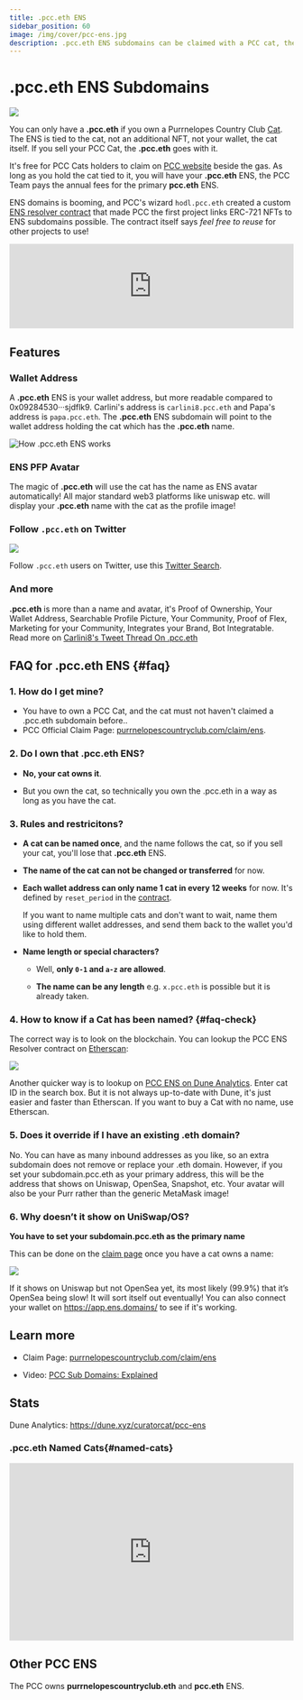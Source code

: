 ```yaml
---
title: .pcc.eth ENS
sidebar_position: 60
image: /img/cover/pcc-ens.jpg
description: .pcc.eth ENS subdomains can be claimed with a PCC cat, the ENS is tied to the cat and use that cat as PFP, also points to the wallet address holding the cat.
---
```


# .pcc.eth ENS Subdomains

![](./assets/pcc-ens.jpg)

You can only have a **.pcc.eth** if you own a Purrnelopes Country Club [Cat](../collections/cats/index.md). The ENS is tied to the cat, not an additional NFT, not your wallet, the cat itself. If you sell your PCC Cat, the **.pcc.eth** goes with it.

It's free for PCC Cats holders to claim on [PCC website](https://www.purrnelopescountryclub.com/claim/ens) beside the gas. As long as you hold the cat tied to it, you will have your **.pcc.eth** ENS, the PCC Team pays the annual fees for the primary **pcc.eth** ENS.

ENS domains is booming, and PCC's wizard `hodl.pcc.eth` created a custom [ENS resolver contract](https://etherscan.io/address/0x9b6d20f524367d7e98ed849d37fc662402dca7fb#code) that made PCC the first project links ERC-721 NFTs to ENS subdomains possible. The contract itself says _feel free to reuse_ for other projects to use!

<iframe width="100%" height="150" src="https://dune.xyz/embeds/318958/949996/1acb0020-e920-4e6a-8d9a-f3f66207dec3" title="pcc.eth counter" frameborder="0" style={{background: "#F3F0FE", borderRadius: "12px"}}></iframe>

## Features

### Wallet Address

A **.pcc.eth** ENS is your wallet address, but more readable compared to 0x09284530···sjdflk9. Carlini's address is `carlini8.pcc.eth` and Papa's address is `papa.pcc.eth`. The **.pcc.eth** ENS subdomain will point to the wallet address holding the cat which has the **.pcc.eth** name.

![How .pcc.eth ENS works](./assets/pcc-ens-works.png)

### ENS PFP Avatar

The magic of **.pcc.eth** will use the cat has the name as ENS avatar automatically! All major standard web3 platforms like uniswap etc. will display your **.pcc.eth** name with the cat as the profile image!

### Follow `.pcc.eth` on Twitter

![](./assets/twitter.pcc.eth.png)

Follow `.pcc.eth` users on Twitter, use this [Twitter Search](https://twitter.com/search?q=.pcc.eth&src=typed_query&f=user).

### And more

**.pcc.eth** is more than a name and avatar, it's Proof of Ownership, Your Wallet Address, Searchable Profile Picture, Your Community, Proof of Flex, Marketing for your Community, Integrates your Brand, Bot Integratable. Read more on [Carlini8's Tweet Thread On .pcc.eth](/posts/2022/04/14/post/carlini8-tweet-pcc-eth)

## FAQ for .pcc.eth ENS {#faq}

### 1. How do I get mine?

- You have to own a PCC Cat, and the cat must not haven't claimed a .pcc.eth subdomain before..
- PCC Official Claim Page: [purrnelopescountryclub.com/claim/ens](https://www.purrnelopescountryclub.com/claim/ens).

### 2. Do I own that .pcc.eth ENS?

- **No, your cat owns it**.

- But you own the cat, so technically you own the .pcc.eth in a way as long as you have the cat.

### 3. Rules and restricitons?

- **A cat can be named once**, and the name follows the cat, so if you sell your cat, you'll lose that **.pcc.eth** ENS.

- **The name of the cat can not be changed or transferred** for now.

- **Each wallet address can only name 1 cat in every 12 weeks** for now. It's defined by `reset_period` in the [contract](https://etherscan.io/address/0x9b6d20f524367d7e98ed849d37fc662402dca7fb#readContract).

  If you want to name multiple cats and don't want to wait, name them using different wallet addresses, and send them back to the wallet you'd like to hold them.

- **Name length or special characters?**

  - Well, **only `0-1` and `a-z` are allowed**.

  - **The name can be any length** e.g. `x.pcc.eth` is possible but it is already taken.

### 4. How to know if a Cat has been named? {#faq-check}

The correct way is to look on the blockchain. You can lookup the PCC ENS Resolver contract on [Etherscan](https://etherscan.io/address/0x9b6d20f524367d7e98ed849d37fc662402dca7fb#readContract):

![](./assets/faq-etherscan-gettokendomains.jpg)

Another quicker way is to lookup on [PCC ENS on Dune Analytics](https://dune.xyz/curatorcat/pcc-ens). Enter cat ID in the search box. But it is not always up-to-date with Dune, it's just easier and faster than Etherscan. If you want to buy a Cat with no name, use Etherscan.

### 5. Does it override if I have an existing .eth domain?

No. You can have as many inbound addresses as you like, so an extra subdomain does not remove or replace your .eth domain. However, if you set your subdomain.pcc.eth as your primary address, this will be the address that shows on Uniswap, OpenSea, Snapshot, etc. Your avatar will also be your Purr rather than the generic MetaMask image!

### 6. Why doesn’t it show on UniSwap/OS?

**You have to set your subdomain.pcc.eth as the primary name**

This can be done on the [claim page](https://www.purrnelopescountryclub.com/claim/ens) once you have a cat owns a name:

![](./assets/set-primary.png)

If it shows on Uniswap but not OpenSea yet, its most likely (99.9%) that it’s OpenSea being slow! It will sort itself out eventually! You can also connect your wallet on https://app.ens.domains/ to see if it's working.

## Learn more

- Claim Page: [purrnelopescountryclub.com/claim/ens](https://www.purrnelopescountryclub.com/claim/ens)

- Video: [PCC Sub Domains: Explained](/posts/explained/202112-ens-subdomains)

## Stats

Dune Analytics: https://dune.xyz/curatorcat/pcc-ens

### .pcc.eth Named Cats{#named-cats}

<iframe width="100%" height="315" src="https://dune.xyz/embeds/608635/1136329/1d177c7e-8c88-4907-bd9a-67c45e792a95" title="New pcc.eth" frameborder="0" style={{background: "#F3F0FE", borderRadius: "12px"}}></iframe>

## Other PCC ENS

The PCC owns **purrnelopescountryclub.eth** and **pcc.eth** ENS.
